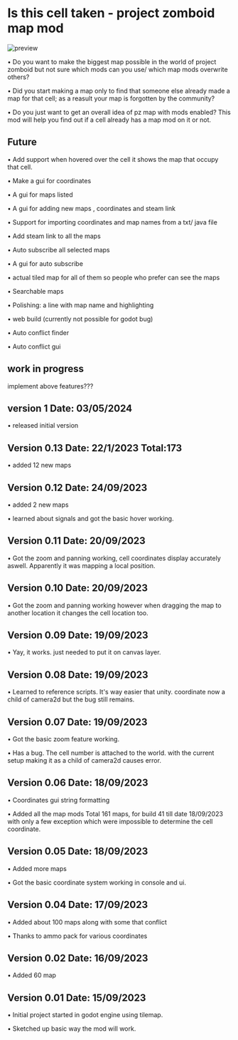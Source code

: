 # Is this cell taken - project zomboid map mod


![preview](https://github.com/RakibRyan/is_this_cell_taken__project_zomboid_map_mod/assets/85598032/4913896f-2934-4a41-aa9b-c2b481b3ae33)



• Do you want to make the biggest map possible in the world of project zomboid but not sure which mods can you use/ which map mods overwrite others?

• Did you start making a map only to find that someone else already made a map for that cell; as a reasult your map is forgotten by the community?

• Do you just want to get an overall idea of pz map with mods enabled?
This mod will help you find out if a cell already has a map mod on it or not.




## Future

• Add support when hovered over the cell it shows the map that occupy that cell.

• Make a gui for coordinates

• A gui for maps listed

• A gui for adding new maps , coordinates and steam link

• Support for importing coordinates and map names from a txt/ java file

• Add steam link to all the maps

• Auto subscribe all selected maps

• A gui for auto subscribe

• actual tiled map for all of them so people who prefer can see the maps

• Searchable maps

• Polishing: a line with map name and highlighting

• web build (currently not possible for godot bug)

• Auto conflict finder

• Auto conflict gui


## work in progress

implement above features???

## version 1 Date: 03/05/2024

• released initial version

## Version 0.13 Date: 22/1/2023 Total:173

• added 12 new maps 

## Version 0.12 Date: 24/09/2023

• added 2 new maps 

• learned about signals and got the basic hover working.

## Version 0.11 Date: 20/09/2023

• Got the zoom and panning working, cell coordinates display accurately aswell. Apparently it was mapping a local position. 

## Version 0.10 Date: 20/09/2023
 
• Got the zoom and panning working however when dragging the map to another location it changes the cell location too.

## Version 0.09 Date: 19/09/2023 

• Yay, it works. just needed to put it on canvas layer.

## Version 0.08 Date: 19/09/2023 

• Learned to reference scripts. It's way easier that unity. coordinate now a child of camera2d but the bug still remains. 

## Version 0.07 Date: 19/09/2023 

• Got the basic zoom feature working.  

• Has a bug. The cell number is attached to the world. with the current setup making it as a child of camera2d causes error.

## Version 0.06 Date: 18/09/2023 

• Coordinates gui string formatting

• Added all the map mods Total 161 maps, for build 41 till date 18/09/2023 with only a few exception which were impossible to determine the cell coordinate.


## Version 0.05 Date: 18/09/2023

• Added more maps

• Got the basic coordinate system working in console and ui.

## Version 0.04 Date: 17/09/2023

• Added about 100 maps along with some that conflict

• Thanks to ammo pack for various coordinates

## Version 0.02 Date: 16/09/2023

• Added 60 map 


## Version 0.01 Date: 15/09/2023

• Initial project started in godot engine using tilemap.

• Sketched up basic way the mod will work.

